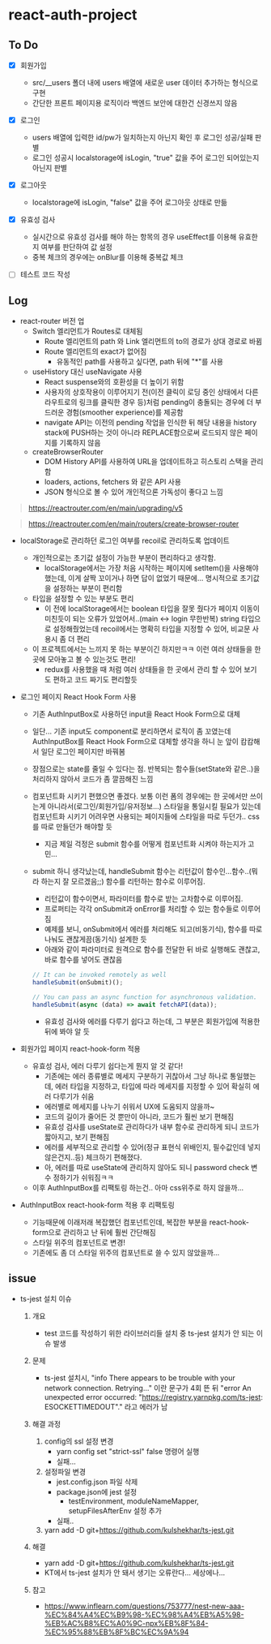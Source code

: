 # react-auth-project

## To Do

- [x] 회원가입

  - src/\_\_users 폴더 내에 users 배열에 새로운 user 데이터 추가하는 형식으로 구현
  - 간단한 프론트 페이지용 로직이라 백엔드 보안에 대한건 신경쓰지 않음

- [x] 로그인

  - users 배열에 입력한 id/pw가 일치하는지 아닌지 확인 후 로그인 성공/실패 판별
  - 로그인 성공시 localstorage에 isLogin, "true" 값을 주어 로그인 되어있는지 아닌지 판별

- [x] 로그아웃

  - localstorage에 isLogin, "false" 값을 주어 로그아웃 상태로 만듦

- [x] 유효성 검사

  - 실시간으로 유효성 검사를 해야 하는 항목의 경우 useEffect를 이용해 유효한지 여부를 판단하여 값 설정
  - 중복 체크의 경우에는 onBlur를 이용해 중복값 체크

- [ ] 테스트 코드 작성

## Log

- react-router 버전 업
  - Switch 엘리먼트가 Routes로 대체됨
    - Route 엘리먼트의 path 와 Link 엘리먼트의 to의 경로가 상대 경로로 바뀜
    - Route 엘리먼트의 exact가 없어짐
      - 유동적인 path를 사용하고 싶다면, path 뒤에 "\*"를 사용
  - useHistory 대신 useNavigate 사용
    - React suspense와의 호환성을 더 높이기 위함
    - 사용자의 상호작용이 이루어지기 전(이전 클릭이 로딩 중인 상태에서 다른 라우트로의 링크를 클릭한 경우 등)처럼 pending이 충돌되는 경우에 더 부드러운 경험(smoother experience)를 제공함
    - navigate API는 이전의 pending 작업을 인식한 뒤 해당 내용을 history stack에 PUSH하는 것이 아니라 REPLACE함으로써 로드되지 않은 페이지를 기록하지 않음
  - createBrowserRouter
    - DOM History API를 사용하여 URL을 업데이트하고 히스토리 스택을 관리함
    - loaders, actions, fetchers 와 같은 API 사용
    - JSON 형식으로 볼 수 있어 개인적으론 가독성이 좋다고 느낌

> https://reactrouter.com/en/main/upgrading/v5

> https://reactrouter.com/en/main/routers/create-browser-router

- localStorage로 관리하던 로그인 여부를 recoil로 관리하도록 업데이트

  - 개인적으로는 초기값 설정이 가능한 부분이 편리하다고 생각함.
    - localStorage에서는 가장 처음 시작하는 페이지에 setItem()을 사용해야 했는데, 이게 살짝 꼬이거나 하면 답이 없었기 때문에... 명시적으로 초기값을 설정하는 부분이 편리함
  - 타입을 설정할 수 있는 부분도 편리
    - 이 전에 localStorage에서는 boolean 타입을 잘못 줬다가 페이지 이동이 미친듯이 되는 오류가 있었어서..(main <-> login 무한반복) string 타입으로 설정해줬었는데 recoil에서는 명확히 타입을 지정할 수 있어, 비교문 사용시 좀 더 편리
  - 이 프로젝트에서는 느끼지 못 하는 부분이긴 하지만ㅋㅋ 이런 여러 상태들을 한 곳에 모아놓고 볼 수 있는것도 편리!
    - redux를 사용했을 때 처럼 여러 상태들을 한 곳에서 관리 할 수 있어 보기도 편하고 코드 짜기도 편리할듯

- 로그인 페이지 React Hook Form 사용

  - 기존 AuthInputBox로 사용하던 input을 React Hook Form으로 대체
  - 일단... 기존 input도 component로 분리하면서 로직이 좀 꼬였는데 AuthInputBox를 React Hook Form으로 대체할 생각을 하니 눈 앞이 캄캄해서 일단 로그인 페이지만 바꿔봄
  - 장점으로는 state를 줄일 수 있다는 점. 반복되는 함수들(setState와 같은..)을 처리하지 않아서 코드가 좀 깔끔해진 느낌
  - 컴포넌트화 시키기 편했으면 좋겠다. 보통 이런 폼의 경우에는 한 곳에서만 쓰이는게 아니라서(로그인/회원가입/유저정보...) 스타일을 통일시킬 필요가 있는데 컴포넌트화 시키기 어려우면 사용되는 페이지들에 스타일을 따로 두던가.. css를 따로 만들던가 해야할 듯
    - 지금 제일 걱정은 submit 함수를 어떻게 컴포넌트화 시켜야 하는지가 고민...
  - submit 하니 생각났는데, handleSubmit 함수는 리턴값이 함수인...함수..(뭐라 하는지 잘 모르겠음;;) 함수를 리턴하는 함수로 이루어짐.

    - 리턴값이 함수이면서, 파라미터를 함수로 받는 고차함수로 이루어짐.
    - 프로퍼티는 각각 onSubmit과 onError를 처리할 수 있는 함수들로 이루어짐
    - 예제를 보니, onSubmit에서 에러를 처리해도 되고(비동기식), 함수를 따로 나눠도 괜찮게끔(동기식) 설계한 듯
    - 아래와 같이 파라미터로 원격으로 함수를 전달한 뒤 바로 실행해도 괜찮고, 바로 함수를 넣어도 괜찮음

    ```javascript
    // It can be invoked remotely as well
    handleSubmit(onSubmit)();

    // You can pass an async function for asynchronous validation.
    handleSubmit(async (data) => await fetchAPI(data));
    ```

    - 유효성 검사와 에러를 다루기 쉽다고 하는데, 그 부분은 회원가입에 적용한 뒤에 봐야 알 듯

- 회원가입 페이지 react-hook-form 적용

  - 유효성 검사, 에러 다루기 쉽다는게 뭔지 알 것 같다!
    - 기존에는 에러 종류별로 메세지 구분하기 귀찮아서 그냥 하나로 통일했는데, 에러 타입을 지정하고, 타입에 따라 메세지를 지정할 수 있어 확실히 에러 다루기가 쉬움
    - 에러별로 메세지를 나누기 쉬워서 UX에 도움되지 않을까~
    - 코드의 길이가 줄어든 것 뿐만이 아니라, 코드가 훨씬 보기 편해짐
    - 유효성 검사를 useState로 관리하다가 내부 함수로 관리하게 되니 코드가 짧아지고, 보기 편해짐
    - 에러를 세부적으로 관리할 수 있어(정규 표현식 위배인지, 필수값인데 넣지 않은건지..등) 체크하기 편해졌다.
    - 아, 에러를 따로 useState에 관리하지 않아도 되니 password check 변수 정하기가 쉬워짐ㅋㅋ
  - 이후 AuthInputBox를 리팩토링 하는건.. 아마 css위주로 하지 않을까...

- AuthInputBox react-hook-form 적용 후 리팩토링
  - 기능때문에 이래저래 복잡했던 컴포넌트인데, 복잡한 부분을 react-hook-form으로 관리하고 난 뒤에 훨씬 간단해짐
  - 스타일 위주의 컴포넌트로 변경!
  - 기존에도 좀 더 스타일 위주의 컴포넌트로 쓸 수 있지 않았을까...

## issue

- ts-jest 설치 이슈

  1. 개요
     - test 코드를 작성하기 위한 라이브러리들 설치 중 ts-jest 설치가 안 되는 이슈 발생
  2. 문제
     - ts-jest 설치시,
       "info There appears to be trouble with your network connection. Retrying..." 이란 문구가 4회 뜬 뒤
       "error An unexpected error occurred: "https://registry.yarnpkg.com/ts-jest: ESOCKETTIMEDOUT"."
       라고 에러가 남
  3. 해결 과정
     1. config의 ssl 설정 변경
        - yarn config set "strict-ssl" false 명령어 실행
        - 실패...
     2. 설정파일 변경
        - jest.config.json 파일 삭제
        - package.json에 jest 설정
          - testEnvironment, moduleNameMapper, setupFilesAfterEnv 설정 추가
        - 실패..
     3. yarn add -D git+https://github.com/kulshekhar/ts-jest.git
  4. 해결

     - yarn add -D git+https://github.com/kulshekhar/ts-jest.git
     - KT에서 ts-jest 설치가 안 돼서 생기는 오류란다... 세상에나...

  5. 참고
     - https://www.inflearn.com/questions/753777/nest-new-aaa-%EC%84%A4%EC%B9%98-%EC%98%A4%EB%A5%98-%EB%AC%B8%EC%A0%9C-npx%EB%8F%84-%EC%95%88%EB%8F%BC%EC%9A%94
